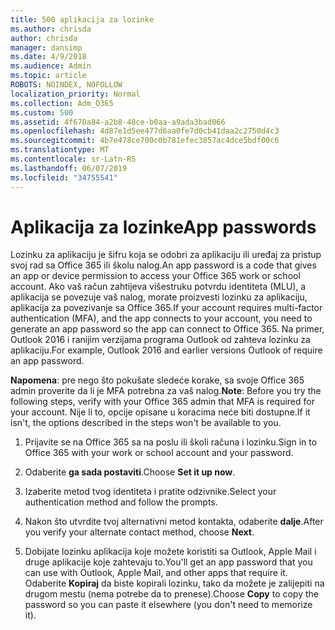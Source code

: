 ```yaml
---
title: 500 aplikacija za lozinke
ms.author: chrisda
author: chrisda
manager: dansimp
ms.date: 4/9/2018
ms.audience: Admin
ms.topic: article
ROBOTS: NOINDEX, NOFOLLOW
localization_priority: Normal
ms.collection: Adm_O365
ms.custom: 500
ms.assetid: 4f670a84-a2b8-48ce-b0aa-a9ada3bad066
ms.openlocfilehash: 4d87e1d5ee477d6aa0fe7d0cb41daa2c2750d4c3
ms.sourcegitcommit: 4b7e478ce700c0b781efec3857ac4dce5bdf00c6
ms.translationtype: MT
ms.contentlocale: sr-Latn-RS
ms.lasthandoff: 06/07/2019
ms.locfileid: "34755541"
---
```

# <a name="app-passwords"></a><span data-ttu-id="51d78-102">Aplikacija za lozinke</span><span class="sxs-lookup"><span data-stu-id="51d78-102">App passwords</span></span>

<span data-ttu-id="51d78-103">Lozinku za aplikaciju je šifru koja se odobri za aplikaciju ili uređaj za pristup svoj rad sa Office 365 ili školu nalog.</span><span class="sxs-lookup"><span data-stu-id="51d78-103">An app password is a code that gives an app or device permission to access your Office 365 work or school account.</span></span> <span data-ttu-id="51d78-104">Ako vaš račun zahtijeva višestruku potvrdu identiteta (MLU), a aplikacija se povezuje vaš nalog, morate proizvesti lozinku za aplikaciju, aplikacija za povezivanje sa Office 365.</span><span class="sxs-lookup"><span data-stu-id="51d78-104">If your account requires multi-factor authentication (MFA), and the app connects to your account, you need to generate an app password so the app can connect to Office 365.</span></span> <span data-ttu-id="51d78-105">Na primer, Outlook 2016 i ranijim verzijama programa Outlook od zahteva lozinku za aplikaciju.</span><span class="sxs-lookup"><span data-stu-id="51d78-105">For example, Outlook 2016 and earlier versions Outlook of require an app password.</span></span>

 <span data-ttu-id="51d78-106">**Napomena**: pre nego što pokušate sledeće korake, sa svoje Office 365 admin proverite da li je MFA potrebna za vaš nalog.</span><span class="sxs-lookup"><span data-stu-id="51d78-106">**Note**: Before you try the following steps, verify with your Office 365 admin that MFA is required for your account.</span></span> <span data-ttu-id="51d78-107">Nije li to, opcije opisane u koracima neće biti dostupne.</span><span class="sxs-lookup"><span data-stu-id="51d78-107">If it isn't, the options described in the steps won't be available to you.</span></span>

1. <span data-ttu-id="51d78-108">Prijavite se na Office 365 sa na poslu ili školi računa i lozinku.</span><span class="sxs-lookup"><span data-stu-id="51d78-108">Sign in to Office 365 with your work or school account and your password.</span></span>

2. <span data-ttu-id="51d78-109">Odaberite **ga sada postaviti**.</span><span class="sxs-lookup"><span data-stu-id="51d78-109">Choose **Set it up now**.</span></span>

3. <span data-ttu-id="51d78-110">Izaberite metod tvog identiteta i pratite odzivnike.</span><span class="sxs-lookup"><span data-stu-id="51d78-110">Select your authentication method and follow the prompts.</span></span>

4. <span data-ttu-id="51d78-111">Nakon što utvrdite tvoj alternativni metod kontakta, odaberite **dalje**.</span><span class="sxs-lookup"><span data-stu-id="51d78-111">After you verify your alternate contact method, choose **Next**.</span></span>

5. <span data-ttu-id="51d78-112">Dobijate lozinku aplikacija koje možete koristiti sa Outlook, Apple Mail i druge aplikacije koje zahtevaju to.</span><span class="sxs-lookup"><span data-stu-id="51d78-112">You'll get an app password that you can use with Outlook, Apple Mail, and other apps that require it.</span></span> <span data-ttu-id="51d78-113">Odaberite **Kopiraj** da biste kopirali lozinku, tako da možete je zalijepiti na drugom mestu (nema potrebe da to prenese).</span><span class="sxs-lookup"><span data-stu-id="51d78-113">Choose **Copy** to copy the password so you can paste it elsewhere (you don't need to memorize it).</span></span>
